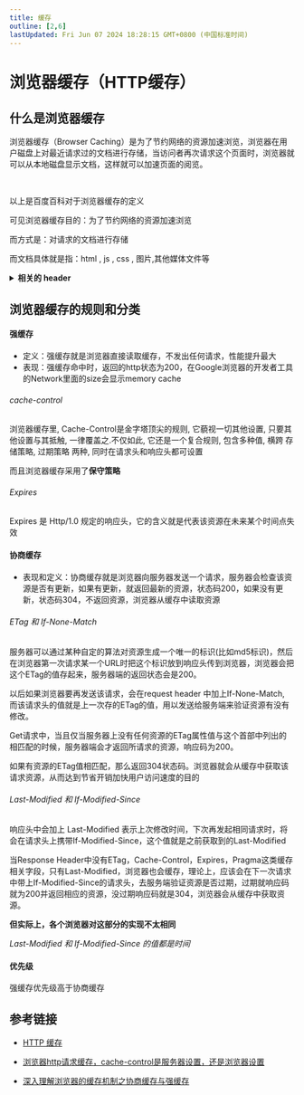 ```yaml
---
title: 缓存
outline: [2,6]
lastUpdated: Fri Jun 07 2024 18:28:15 GMT+0800 (中国标准时间)
---
```


# 浏览器缓存（HTTP缓存）

## 什么是浏览器缓存

浏览器缓存（Browser Caching）是为了节约网络的资源加速浏览，浏览器在用户磁盘上对最近请求过的文档进行存储，当访问者再次请求这个页面时，浏览器就可以从本地磁盘显示文档，这样就可以加速页面的阅览。

<br>

以上是百度百科对于浏览器缓存的定义

可见浏览器缓存目的：为了节约网络的资源加速浏览

而方式是：对请求的文档进行存储

而文档具体就是指：html , js , css , 图片,其他媒体文件等

<details>
<summary><b>相关的 header</b></summary>
<p>

- Expires
- Cache-Control
- Last-Modified
- If-modified-since
- Etag
- If-none-match

</p>
</details>

## 浏览器缓存的规则和分类

#### 强缓存

- 定义：强缓存就是浏览器直接读取缓存，不发出任何请求，性能提升最大
- 表现：强缓存命中时，返回的http状态为200，在Google浏览器的开发者工具的Network里面的size会显示memory cache

###### cache-control

浏览器缓存里, Cache-Control是金字塔顶尖的规则, 它藐视一切其他设置, 只要其他设置与其抵触, 一律覆盖之.不仅如此, 它还是一个复合规则, 包含多种值, 横跨 存储策略, 过期策略 两种, 同时在请求头和响应头都可设置

而且浏览器缓存采用了**保守策略**

###### Expires

Expires 是 Http/1.0 规定的响应头，它的含义就是代表该资源在未来某个时间点失效

#### 协商缓存

- 表现和定义：协商缓存就是浏览器向服务器发送一个请求，服务器会检查该资源是否有更新，如果有更新，就返回最新的资源，状态码200，如果没有更新，状态码304，不返回资源，浏览器从缓存中读取资源

###### ETag 和 If-None-Match

服务器可以通过某种自定的算法对资源生成一个唯一的标识(比如md5标识)，然后在浏览器第一次请求某一个URL时把这个标识放到响应头传到浏览器，浏览器会把这个ETag的值存起来，服务器端的返回状态会是200。

以后如果浏览器要再发送该请求，会在request header 中加上If-None-Match, 而该请求头的值就是上一次存的ETag的值，用以发送给服务端来验证资源有没有修改。

Get请求中，当且仅当服务器上没有任何资源的ETag属性值与这个首部中列出的相匹配的时候，服务器端会才返回所请求的资源，响应码为200。

如果有资源的ETag值相匹配，那么返回304状态码。浏览器就会从缓存中获取该请求资源，从而达到节省开销加快用户访问速度的目的

###### Last-Modified 和 If-Modified-Since

响应头中会加上 Last-Modified 表示上次修改时间，下次再发起相同请求时，将会在请求头上携带If-Modified-Since，这个值就是之前获取到的Last-Modified

当Response Header中没有ETag，Cache-Control，Expires，Pragma这类缓存相关字段，只有Last-Modified，浏览器也会缓存，理论上，应该会在下一次请求中带上If-Modified-Since的请求头，去服务端验证资源是否过期，过期就响应码就为200并返回相应的资源，没过期响应码就是304，浏览器会从缓存中获取资源。

**但实际上，各个浏览器对这部分的实现不太相同**

_Last-Modified 和 If-Modified-Since 的值都是时间_

#### 优先级

强缓存优先级高于协商缓存

## 参考链接

- [HTTP 缓存](https://developer.mozilla.org/zh-CN/docs/Web/HTTP/Caching)

- [浏览器http请求缓存，cache-control是服务器设置，还是浏览器设置](https://blog.csdn.net/qq_17335549/article/details/128630153)

- [深入理解浏览器的缓存机制之协商缓存与强缓存](https://blog.csdn.net/sunyctf/article/details/129865320)
